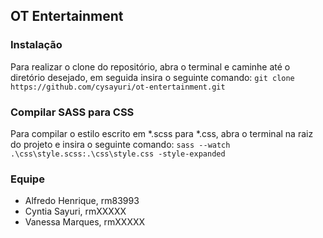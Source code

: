 ## OT Entertainment

### Instalação

Para realizar o clone do repositório, abra o terminal e caminhe até o diretório desejado, em seguida insira o seguinte comando: ``` git clone https://github.com/cysayuri/ot-entertainment.git ```

### Compilar SASS para CSS

Para compilar o estilo escrito em *.scss para *.css, abra o terminal na raiz do projeto e insira o seguinte comando: ``` sass --watch .\css\style.scss:.\css\style.css -style-expanded ```

### Equipe

* Alfredo Henrique, rm83993
* Cyntia Sayuri, rmXXXXX
* Vanessa Marques, rmXXXXX